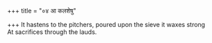 +++
title = "०४ आ कलशेषु"

+++
It hastens to the pitchers, poured upon the sieve it waxes strong  
     At sacrifices through the lauds.